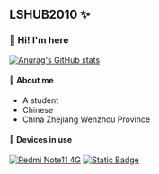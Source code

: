 ## LSHUB2010 ✨
### 👋 Hi! I'm here 
[![Anurag's GitHub stats](https://github-readme-stats.vercel.app/api?username=lshub2010&show_icons=true&theme=radical)](https://github.com/lshub2010)
#### 🍭 About me 
- A student
- Chinese 
- China Zhejiang Wenzhou Province
#### 📱 Devices in use
 [![Redmi Note11 4G](https://img.shields.io/badge/-Redmi%20Note11%204G-orange?style=flat-square&logo=xiaomi&logoColor=ffffff)](https://www.mi.com/global/product/redmi-10-2022/)
[![Static Badge](https://img.shields.io/badge/iPhone%208-orange)](https://www.apple.com.cn)

<!--
**lshub2010/lshub2010** is a ✨ _special_ ✨ repository because its `README.md` (this file) appears on your GitHub profile.

Here are some ideas to get you started:

- 🔭 I’m currently working on ...
- 🌱 I’m currently learning ...
- 👯 I’m looking to collaborate on ...
- 🤔 I’m looking for help with ...
- 💬 Ask me about ...
- 📫 How to reach me: ...
- 😄 Pronouns: ...
- ⚡ Fun fact: ...
-->
